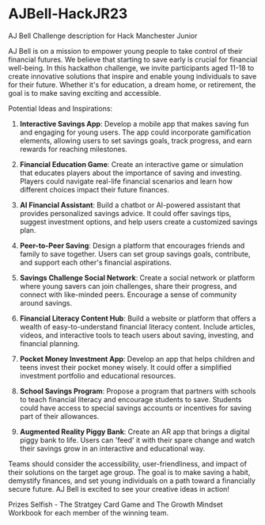 # AJBell-HackJR23
AJ Bell Challenge description for Hack Manchester Junior

AJ Bell is on a mission to empower young people to take control of their financial futures. We believe that starting to save early is crucial for financial well-being. In this hackathon challenge, we invite participants aged 11-18 to create innovative solutions that inspire and enable young individuals to save for their future. Whether it's for education, a dream home, or retirement, the goal is to make saving exciting and accessible.

Potential Ideas and Inspirations:

1. **Interactive Savings App**:
Develop a mobile app that makes saving fun and engaging for young users. The app could incorporate gamification elements, allowing users to set savings goals, track progress, and earn rewards for reaching milestones.

2. **Financial Education Game**:
Create an interactive game or simulation that educates players about the importance of saving and investing. Players could navigate real-life financial scenarios and learn how different choices impact their future finances.

3. **AI Financial Assistant**:
Build a chatbot or AI-powered assistant that provides personalized savings advice. It could offer savings tips, suggest investment options, and help users create a customized savings plan.

4. **Peer-to-Peer Saving**:
Design a platform that encourages friends and family to save together. Users can set group savings goals, contribute, and support each other's financial aspirations.

5. **Savings Challenge Social Network**:
Create a social network or platform where young savers can join challenges, share their progress, and connect with like-minded peers. Encourage a sense of community around savings.

6. **Financial Literacy Content Hub**:
Build a website or platform that offers a wealth of easy-to-understand financial literacy content. Include articles, videos, and interactive tools to teach users about saving, investing, and financial planning.

7. **Pocket Money Investment App**:
Develop an app that helps children and teens invest their pocket money wisely. It could offer a simplified investment portfolio and educational resources.

8. **School Savings Program**:
Propose a program that partners with schools to teach financial literacy and encourage students to save. Students could have access to special savings accounts or incentives for saving part of their allowances.

9. **Augmented Reality Piggy Bank**:
Create an AR app that brings a digital piggy bank to life. Users can 'feed' it with their spare change and watch their savings grow in an interactive and educational way.

Teams should consider the accessibility, user-friendliness, and impact of their solutions on the target age group. The goal is to make saving a habit, demystify finances, and set young individuals on a path toward a financially secure future. AJ Bell is excited to see your creative ideas in action!

Prizes
Selfish - The Stratgey Card Game and The Growth Mindset Workbook for each member of the winning team.

